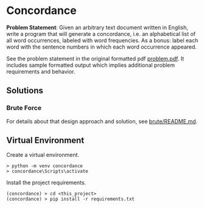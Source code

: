 # Concordance

**Problem Statement**: Given an arbitrary text document written in English,
write a program that will generate a concordance, i.e. an alphabetical list
of all word occurrences, labeled with word frequencies. As a bonus: label
each word with the sentence numbers in which each word occurrence appeared.

See the problem statement in the original formatted pdf
[problem.pdf](problem.pdf). It includes sample formatted output which
implies additional problem requirements and behavior.

## Solutions

### Brute Force
For details about that design approach and solution,
see [brute/README.md](brute/README.md).


## Virtual Environment

Create a virtual environment.
```
> python -m venv concordance
> concordance\Scripts\activate
```

Install the project requirements.
```
(concordance) > cd <this_project>
(concordance) > pip install -r requirements.txt
```
